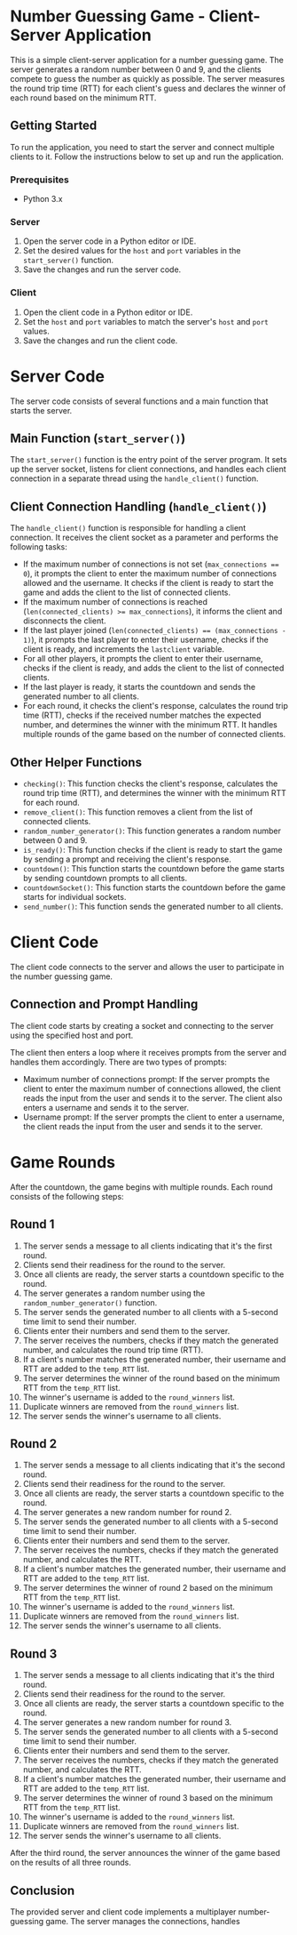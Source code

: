 # Number Guessing Game - Client-Server Application

This is a simple client-server application for a number guessing game. The server generates a random number between 0 and 9, and the clients compete to guess the number as quickly as possible. The server measures the round trip time (RTT) for each client's guess and declares the winner of each round based on the minimum RTT.

## Getting Started

To run the application, you need to start the server and connect multiple clients to it. Follow the instructions below to set up and run the application.

### Prerequisites

- Python 3.x

### Server

1. Open the server code in a Python editor or IDE.
2. Set the desired values for the `host` and `port` variables in the `start_server()` function.
3. Save the changes and run the server code.

### Client

1. Open the client code in a Python editor or IDE.
2. Set the `host` and `port` variables to match the server's `host` and `port` values.
3. Save the changes and run the client code.

# Server Code

The server code consists of several functions and a main function that starts the server.

## Main Function (`start_server()`)
The `start_server()` function is the entry point of the server program. It sets up the server socket, listens for client connections, and handles each client connection in a separate thread using the `handle_client()` function.

## Client Connection Handling (`handle_client()`)
The `handle_client()` function is responsible for handling a client connection. It receives the client socket as a parameter and performs the following tasks:

- If the maximum number of connections is not set (`max_connections == 0`), it prompts the client to enter the maximum number of connections allowed and the username. It checks if the client is ready to start the game and adds the client to the list of connected clients.
- If the maximum number of connections is reached (`len(connected_clients) >= max_connections`), it informs the client and disconnects the client.
- If the last player joined (`len(connected_clients) == (max_connections - 1)`), it prompts the last player to enter their username, checks if the client is ready, and increments the `lastclient` variable.
- For all other players, it prompts the client to enter their username, checks if the client is ready, and adds the client to the list of connected clients.
- If the last player is ready, it starts the countdown and sends the generated number to all clients.
- For each round, it checks the client's response, calculates the round trip time (RTT), checks if the received number matches the expected number, and determines the winner with the minimum RTT. It handles multiple rounds of the game based on the number of connected clients.

## Other Helper Functions
- `checking()`: This function checks the client's response, calculates the round trip time (RTT), and determines the winner with the minimum RTT for each round.
- `remove_client()`: This function removes a client from the list of connected clients.
- `random_number_generator()`: This function generates a random number between 0 and 9.
- `is_ready()`: This function checks if the client is ready to start the game by sending a prompt and receiving the client's response.
- `countdown()`: This function starts the countdown before the game starts by sending countdown prompts to all clients.
- `countdownSocket()`: This function starts the countdown before the game starts for individual sockets.
- `send_number()`: This function sends the generated number to all clients.

# Client Code

The client code connects to the server and allows the user to participate in the number guessing game.

## Connection and Prompt Handling
The client code starts by creating a socket and connecting to the server using the specified host and port.

The client then enters a loop where it receives prompts from the server and handles them accordingly. There are two types of prompts:

- Maximum number of connections prompt: If the server prompts the client to enter the maximum number of connections allowed, the client reads the input from the user and sends it to the server. The client also enters a username and sends it to the server.
- Username prompt: If the server prompts the client to enter a username, the client reads the input from the user and sends it to the server.

# Game Rounds

After the countdown, the game begins with multiple rounds. Each round consists of the following steps:

## Round 1

1. The server sends a message to all clients indicating that it's the first round.
2. Clients send their readiness for the round to the server.
3. Once all clients are ready, the server starts a countdown specific to the round.
4. The server generates a random number using the `random_number_generator()` function.
5. The server sends the generated number to all clients with a 5-second time limit to send their number.
6. Clients enter their numbers and send them to the server.
7. The server receives the numbers, checks if they match the generated number, and calculates the round trip time (RTT).
8. If a client's number matches the generated number, their username and RTT are added to the `temp_RTT` list.
9. The server determines the winner of the round based on the minimum RTT from the `temp_RTT` list.
10. The winner's username is added to the `round_winners` list.
11. Duplicate winners are removed from the `round_winners` list.
12. The server sends the winner's username to all clients.

## Round 2

1. The server sends a message to all clients indicating that it's the second round.
2. Clients send their readiness for the round to the server.
3. Once all clients are ready, the server starts a countdown specific to the round.
4. The server generates a new random number for round 2.
5. The server sends the generated number to all clients with a 5-second time limit to send their number.
6. Clients enter their numbers and send them to the server.
7. The server receives the numbers, checks if they match the generated number, and calculates the RTT.
8. If a client's number matches the generated number, their username and RTT are added to the `temp_RTT` list.
9. The server determines the winner of round 2 based on the minimum RTT from the `temp_RTT` list.
10. The winner's username is added to the `round_winners` list.
11. Duplicate winners are removed from the `round_winners` list.
12. The server sends the winner's username to all clients.

## Round 3

1. The server sends a message to all clients indicating that it's the third round.
2. Clients send their readiness for the round to the server.
3. Once all clients are ready, the server starts a countdown specific to the round.
4. The server generates a new random number for round 3.
5. The server sends the generated number to all clients with a 5-second time limit to send their number.
6. Clients enter their numbers and send them to the server.
7. The server receives the numbers, checks if they match the generated number, and calculates the RTT.
8. If a client's number matches the generated number, their username and RTT are added to the `temp_RTT` list.
9. The server determines the winner of round 3 based on the minimum RTT from the `temp_RTT` list.
10. The winner's username is added to the `round_winners` list.
11. Duplicate winners are removed from the `round_winners` list.
12. The server sends the winner's username to all clients.

After the third round, the server announces the winner of the game based on the results of all three rounds.

## Conclusion

The provided server and client code implements a multiplayer number-guessing game. The server manages the connections, handles
